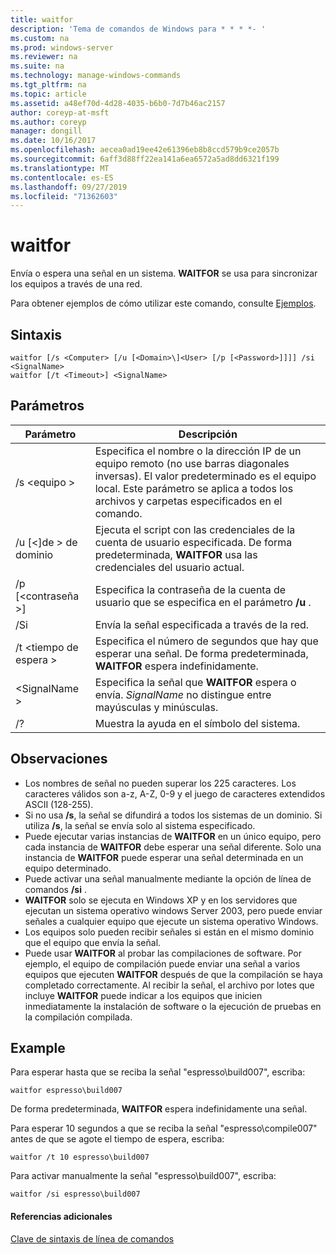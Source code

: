 ```yaml
---
title: waitfor
description: 'Tema de comandos de Windows para * * * *- '
ms.custom: na
ms.prod: windows-server
ms.reviewer: na
ms.suite: na
ms.technology: manage-windows-commands
ms.tgt_pltfrm: na
ms.topic: article
ms.assetid: a48ef70d-4d28-4035-b6b0-7d7b46ac2157
author: coreyp-at-msft
ms.author: coreyp
manager: dongill
ms.date: 10/16/2017
ms.openlocfilehash: aecea0ad19ee42e61396eb8b8ccd579b9ce2057b
ms.sourcegitcommit: 6aff3d88ff22ea141a6ea6572a5ad8dd6321f199
ms.translationtype: MT
ms.contentlocale: es-ES
ms.lasthandoff: 09/27/2019
ms.locfileid: "71362603"
---
```

# <a name="waitfor"></a>waitfor



Envía o espera una señal en un sistema. **WAITFOR** se usa para sincronizar los equipos a través de una red.

Para obtener ejemplos de cómo utilizar este comando, consulte [Ejemplos](#BKMK_examples).

## <a name="syntax"></a>Sintaxis

```
waitfor [/s <Computer> [/u [<Domain>\]<User> [/p [<Password>]]]] /si <SignalName>
waitfor [/t <Timeout>] <SignalName>
```

## <a name="parameters"></a>Parámetros

|       Parámetro       |                                                                                         Descripción                                                                                          |
|-----------------------|----------------------------------------------------------------------------------------------------------------------------------------------------------------------------------------------|
|    /s \<equipo >     | Especifica el nombre o la dirección IP de un equipo remoto (no use barras diagonales inversas). El valor predeterminado es el equipo local. Este parámetro se aplica a todos los archivos y carpetas especificados en el comando. |
| /u [\<\]de > de dominio <User> |                              Ejecuta el script con las credenciales de la cuenta de usuario especificada. De forma predeterminada, **WAITFOR** usa las credenciales del usuario actual.                               |
|   /p [\<contraseña >]    |                                                    Especifica la contraseña de la cuenta de usuario que se especifica en el parámetro **/u** .                                                     |
|          /Si          |                                                                        Envía la señal especificada a través de la red.                                                                        |
|     /t \<tiempo de espera >     |                                              Especifica el número de segundos que hay que esperar una señal. De forma predeterminada, **WAITFOR** espera indefinidamente.                                               |
|     \<SignalName >     |                                                Especifica la señal que **WAITFOR** espera o envía. *SignalName* no distingue entre mayúsculas y minúsculas.                                                 |
|          /?           |                                                                             Muestra la ayuda en el símbolo del sistema.                                                                             |

## <a name="remarks"></a>Observaciones

-   Los nombres de señal no pueden superar los 225 caracteres. Los caracteres válidos son a-z, A-Z, 0-9 y el juego de caracteres extendidos ASCII (128-255).
-   Si no usa **/s**, la señal se difundirá a todos los sistemas de un dominio. Si utiliza **/s**, la señal se envía solo al sistema especificado.
-   Puede ejecutar varias instancias de **WAITFOR** en un único equipo, pero cada instancia de **WAITFOR** debe esperar una señal diferente. Solo una instancia de **WAITFOR** puede esperar una señal determinada en un equipo determinado.
-   Puede activar una señal manualmente mediante la opción de línea de comandos **/si** .
-   **WAITFOR** solo se ejecuta en Windows XP y en los servidores que ejecutan un sistema operativo windows Server 2003, pero puede enviar señales a cualquier equipo que ejecute un sistema operativo Windows.
-   Los equipos solo pueden recibir señales si están en el mismo dominio que el equipo que envía la señal.
-   Puede usar **WAITFOR** al probar las compilaciones de software. Por ejemplo, el equipo de compilación puede enviar una señal a varios equipos que ejecuten **WAITFOR** después de que la compilación se haya completado correctamente. Al recibir la señal, el archivo por lotes que incluye **WAITFOR** puede indicar a los equipos que inicien inmediatamente la instalación de software o la ejecución de pruebas en la compilación compilada.

## <a name="BKMK_examples"></a>Example

Para esperar hasta que se reciba la señal "espresso\build007", escriba:
```
waitfor espresso\build007
```
De forma predeterminada, **WAITFOR** espera indefinidamente una señal.

Para esperar 10 segundos a que se reciba la señal "espresso\compile007" antes de que se agote el tiempo de espera, escriba:
```
waitfor /t 10 espresso\build007
```
Para activar manualmente la señal "espresso\build007", escriba:
```
waitfor /si espresso\build007
```

#### <a name="additional-references"></a>Referencias adicionales

[Clave de sintaxis de línea de comandos](command-line-syntax-key.md)